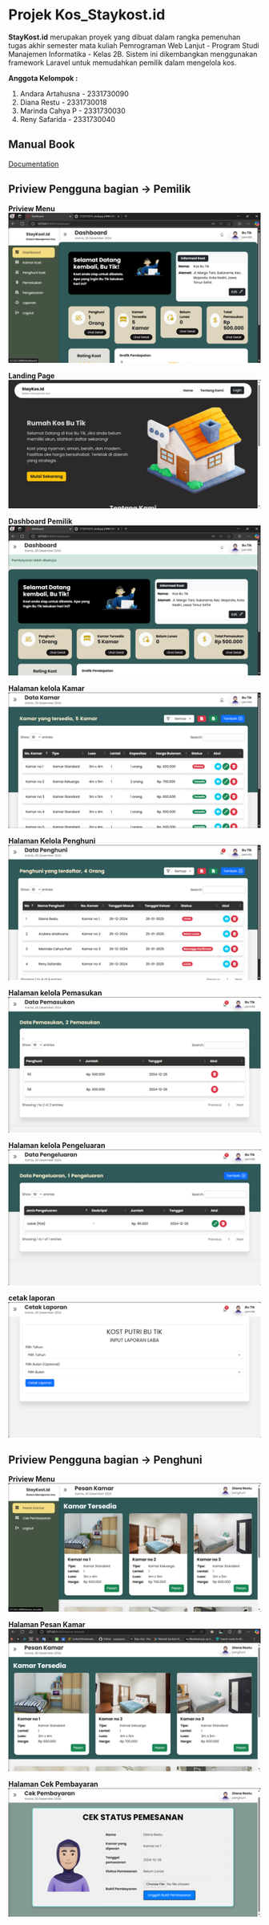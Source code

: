 # Projek Kos_Staykost.id
**StayKost.id** merupakan proyek yang dibuat dalam rangka pemenuhan tugas akhir semester mata kuliah Pemrograman Web Lanjut - Program Studi Manajemen Informatika - Kelas 2B. Sistem ini dikembangkan menggunakan framework Laravel untuk memudahkan pemilik dalam mengelola kos.

**Anggota Kelompok :**
1.	Andara Artahusna - 2331730090 
2.	Diana Restu - 2331730018 
3.	Marinda Cahya P - 2331730030 
4.	Reny Safarida - 2331730040

## Manual Book
[Documentation](https://github.com/user53y/PROJEK-KOS/blob/214a9e2e5e0e55aa79ac34a74b834001eecc62df/Manual_book_Manajemen_kost.pdf)


## Priview Pengguna bagian -> Pemilik

**Priview Menu**
![App Screenshot](https://github.com/user53y/PROJEK-KOS/blob/f5c214ba97c4e8f64019aaf0494552855a825875/0_priview%20menu.png)

**Landing Page**
![App Screenshot](01_landding_page.png)

**Dashboard Pemilik**
![App Screenshot](Snipaste_2024-12-26_19-24-11.png)

**Halaman kelola Kamar**
![App Screenshot](02_kamar.png)

**Halaman Kelola Penghuni**
![App Screenshot](03_penghuni.png)

**Halaman kelola Pemasukan**
![App Screenshot](04_pemasukan.png)

**Halaman kelola Pengeluaran**
![App Screenshot](05_pengeluaran.png)

**cetak laporan**
![App Screenshot](https://github.com/user53y/PROJEK-KOS/blob/f5c214ba97c4e8f64019aaf0494552855a825875/06_cetak%20laporan.png)

## Priview Pengguna bagian -> Penghuni

**Priview Menu**
![App Screenshot](https://github.com/user53y/PROJEK-KOS/blob/f5c214ba97c4e8f64019aaf0494552855a825875/0_priview%20menu2.png)

**Halaman Pesan Kamar**
![App Screenshot](https://github.com/user53y/PROJEK-KOS/blob/f5c214ba97c4e8f64019aaf0494552855a825875/07_pesan%20kamar.png)

**Halaman Cek Pembayaran**
![App Screenshot](https://github.com/user53y/PROJEK-KOS/blob/f5c214ba97c4e8f64019aaf0494552855a825875/08_cek%20pembayaran.png)







